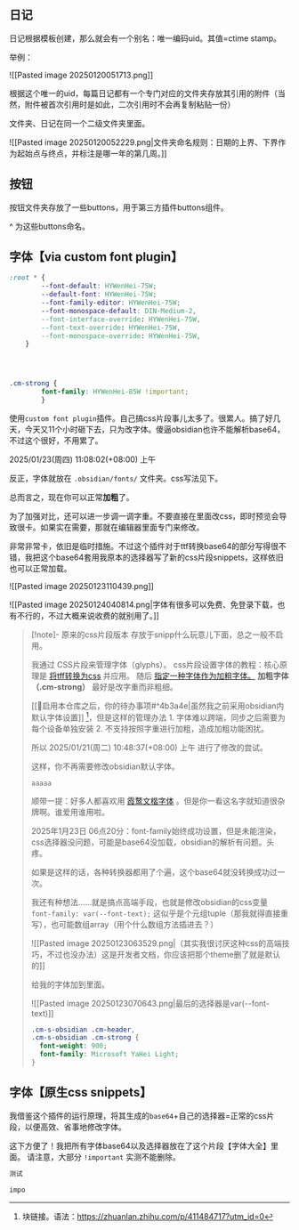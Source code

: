 ## 日记

日记根据模板创建，那么就会有一个别名：唯一编码uid。其值=ctime stamp。

举例：  

![[Pasted image 20250120051713.png]]

根据这个唯一的uid，每篇日记都有一个专门对应的文件夹存放其引用的附件（当然，附件被首次引用时是如此，二次引用时不会再复制粘贴一份）

文件夹、日记在同一个二级文件夹里面。

![[Pasted image 20250120052229.png|文件夹命名规则：日期的上界、下界作为起始点与终点，并标注是哪一年的第几周。]]


## 按钮

按钮文件夹存放了一些buttons，用于第三方插件buttons组件。 

^ 为这些buttons命名。

## 字体【via custom font plugin】

```css
:root * {
		--font-default: HYWenHei-75W;
		--default-font: HYWenHei-75W;
		--font-family-editor: HYWenHei-75W;
		--font-monospace-default: DIN-Medium-2,
		--font-interface-override: HYWenHei-75W,
		--font-text-override: HYWenHei-75W,
		--font-monospace-override: HYWenHei-75W,	
	}




.cm-strong {
		font-family: HYWenHei-85W !important;
		}
```


使用`custom font plugin`插件。自己搞css片段事儿太多了。很累人。搞了好几天，今天又11个小时砸下去，只为改字体。傻逼obsidian也许不能解析base64，不过这个很好，不用累了。

2025/01/23(周四) 11:08:02(+08:00) 上午

反正，字体就放在 `.obsidian/fonts/` 文件夹。css写法见下。


总而言之，现在你可以正常**加粗**了。

为了加强对比，还可以进一步调一调字重。不要直接在里面改css，即时预览会导致很卡。如果实在需要，那就在编辑器里面专门来修改。



非常非常卡，依旧是临时措施。不过这个插件对于ttf转换base64的部分写得很不错，我把这个base64套用我原本的选择器写了新的css片段snippets，这样依旧也可以正常加载。

![[Pasted image 20250123110439.png]]

![[Pasted image 20250124040814.png|字体有很多可以免费、免登录下载，也有不行的，不过大概来说收费的就别用了。]]

>[!note]- 原来的css片段版本
> 存放于snipp什么玩意儿下面，总之一般不启用。
> 
> 我通过 CSS片段来管理字体（glyphs）。 css片段设置字体的教程：核心原理是 [将tff转换为css](https://forum-zh.obsidian.md/t/topic/6409) 并应用。 随后 [指定一种字体作为加粗字体。](https://forum-zh.obsidian.md/t/topic/30563/6) **加粗字体（.cm-strong）** 最好是改字重而非粗细。
> 
> [[📢启用本仓库之后，你的待办事项#^4b3a4e|虽然我之前采用obsidian内默认字体设置]] [^1]，但是这样的管理办法 1. 字体难以跨端，同步之后需要为每个设备单独安装 2. 不支持按照字重进行加粗，造成加粗功能困扰。
> 
> 所以 2025/01/21(周二) 10:48:37(+08:00) 上午 进行了修改的尝试。
> 
> 这样，你不再需要修改obsidian默认字体。
> 
> ```
> aaaaa
> ```
> 
> 顺带一提：好多人都喜欢用 [霞鹜文楷字体](https://pkmer.cn/Pkmer-Docs/10-obsidian/obsidian%E5%A4%96%E8%A7%82/css-%E7%89%87%E6%AE%B5/obsidian%E5%AE%89%E5%8D%93%E4%B8%8A%E5%88%A9%E7%94%A8css%E4%BF%AE%E6%94%B9%E7%95%8C%E9%9D%A2%E5%AD%97%E4%BD%93/) 。但是你一看这名字就知道很杂牌啊。谁爱用谁用啦。
> 
> 
> 
> 
> 2025年1月23日 06点20分：font-family始终成功设置，但是未能渲染，css选择器没问题，可能是base64没加载，obsidian的解析有问题。头疼。
> 
> 如果是这样的话，各种转换器都用了个遍，这个base64就没转换成功过一次。
> 
> 
> 
> 我还有种想法……就是搞点高端手段，也就是修改obsidian的css变量 `font-family: var(--font-text);` 这似乎是个元组tuple（那我就得直接重写），也可能数组array（用个什么数组方法插进去？）
> 
> ![[Pasted image 20250123063529.png|（其实我很讨厌这种css的高端技巧，不过也没办法）这是开发者文档，你应该把那个theme删了就是默认的]]
> 
> 
> 
> 给我的字体加到里面。
> 
> 
> ![[Pasted image 20250123070643.png|最后的选择器是var(--font-text)]]
> 
> 
> 
> ```css
> .cm-s-obsidian .cm-header,
> .cm-s-obsidian .cm-strong {
>   font-weight: 900;
>   font-family: Microsoft YaHei Light;
> }
> ```
> 

## 字体【原生css snippets】

我借鉴这个插件的运行原理，将其生成的`base64`+自己的选择器=正常的css片段，以便高效、省事地修改字体。

这下方便了！我把所有字体base64以及选择器放在了这个片段【字体大全】里面。 请注意，大部分 `!important` 实测不能删除。

```css
测试

impo
```

[^1]: 块链接。语法：https://zhuanlan.zhihu.com/p/411484717?utm_id=0